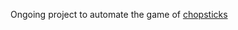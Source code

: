 Ongoing project to automate the game of [chopsticks](https://en.wikipedia.org/wiki/Chopsticks_(hand_game))